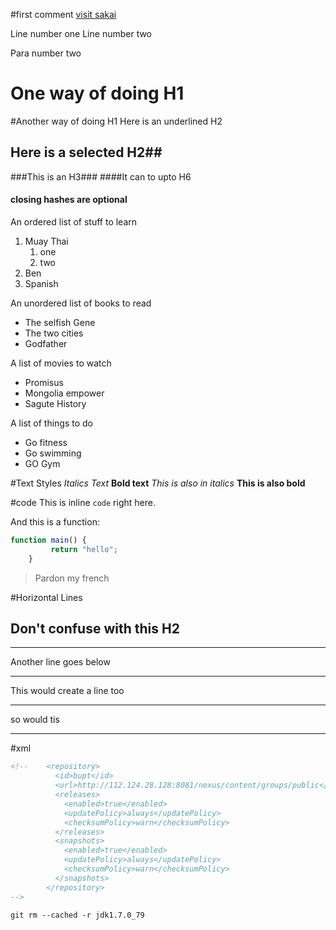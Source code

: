 #first comment
[visit sakai](https://sakaiproject.org)

Line number one
Line number two

Para number two



One way of doing H1
====================

#Another way of doing H1
Here is an underlined H2
## Here is a selected H2##
###This is an H3###
####It can to upto H6
#### closing hashes are optional


An ordered list of stuff to learn
1. Muay Thai
   1. one
   2. two
2. Ben
3. Spanish


An unordered list of books to  read
- The selfish Gene
- The two cities
- Godfather

A list of movies to watch
+ Promisus
+ Mongolia empower
+ Sagute History


A list of things to do
* Go fitness
* Go swimming
* GO Gym

#Text Styles
*Italics Text*
**Bold text**
_This is also in italics_
__This is also bold__


#code
This is inline `code` right here.

And this is a function:
```javascript   
function main() {
    	 return "hello";
    }
```

> Pardon my french


#Horizontal Lines

Don't confuse with this H2
---------------------------

----

Another line goes below
***

This would create a line too
****

so would tis 

------

#xml
```xml
<!--    <repository>
          <id>bupt</id>
          <url>http://112.124.28.128:8081/nexus/content/groups/public</url>
          <releases>
            <enabled>true</enabled>
            <updatePolicy>always</updatePolicy>
            <checksumPolicy>warn</checksumPolicy>
          </releases>
          <snapshots>
            <enabled>true</enabled>
            <updatePolicy>always</updatePolicy>
            <checksumPolicy>warn</checksumPolicy>
          </snapshots>
        </repository>
-->


```

```git
git rm --cached -r jdk1.7.0_79
```